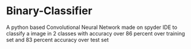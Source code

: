 # Binary-Classifier
A python based Convolutional Neural Network made on spyder IDE to classify a image in 2 classes with accuracy over 86 percent over training set and 83 percent accuracy over test set
